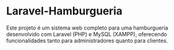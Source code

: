 <h1>Laravel-Hamburgueria</h1>
<p>Este projeto é um sistema web completo para uma hamburgueria desenvolvido com Laravel (PHP) e MySQL (XAMPP), oferecendo funcionalidades tanto para administradores quanto para clientes.</p>
<img src=""
